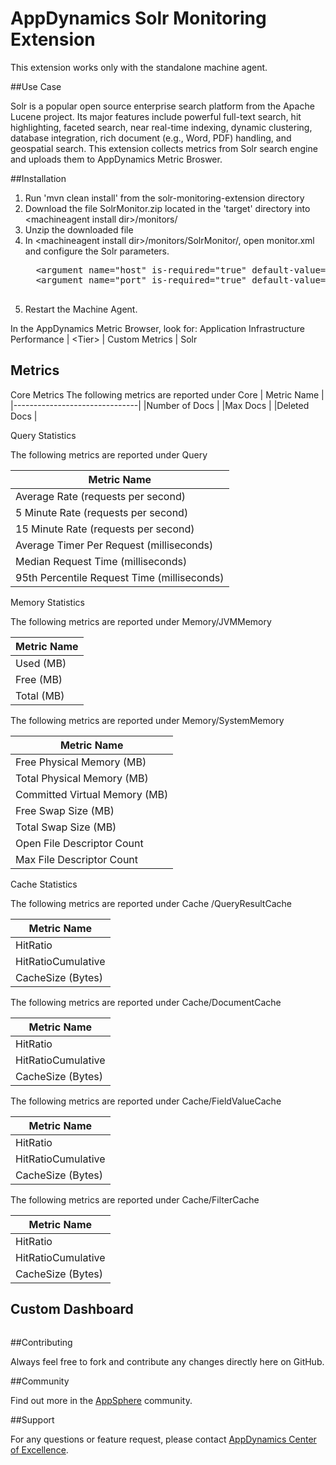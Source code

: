 # AppDynamics Solr Monitoring Extension

This extension works only with the standalone machine agent.

##Use Case

Solr is a popular open source enterprise search platform from the Apache Lucene project.
Its major features include powerful full-text search, hit highlighting, faceted search, near real-time indexing, dynamic clustering, database integration, rich document (e.g., Word, PDF) handling, and geospatial search.
This extension collects metrics from Solr search engine and uploads them to AppDynamics Metric Broswer.

##Installation

1. Run 'mvn clean install' from the solr-monitoring-extension directory
2. Download the file SolrMonitor.zip located in the 'target' directory into \<machineagent install dir\>/monitors/
3. Unzip the downloaded file
4. In \<machineagent install dir\>/monitors/SolrMonitor/, open monitor.xml and configure the Solr parameters.
     <pre>
     &lt;argument name="host" is-required="true" default-value="localhost" /&gt;
     &lt;argument name="port" is-required="true" default-value="8983" /&gt;
     </pre>
5. Restart the Machine Agent.

In the AppDynamics Metric Browser, look for: Application Infrastructure Performance  | \<Tier\> | Custom Metrics | Solr


## Metrics

Core Metrics
The following metrics are reported under Core
| Metric Name 			|
|-------------------------------|
|Number of Docs			|
|Max Docs			|
|Deleted Docs			|


Query Statistics

The following metrics are reported under Query

| Metric Name 			|
|-------------------------------|
|Average Rate (requests per second)		|
|5 Minute Rate (requests per second)		|
|15 Minute Rate (requests per second)		|
|Average Timer Per Request (milliseconds)	|
|Median Request Time (milliseconds)		|
|95th Percentile Request Time (milliseconds)	|

Memory Statistics

The following metrics are reported under Memory/JVMMemory

| Metric Name 			|
|-------------------------------|
|Used (MB)			|
|Free (MB)			|
|Total (MB)			|

The following metrics are reported under Memory/SystemMemory

| Metric Name 			|
|-------------------------------|
|Free Physical Memory (MB)	|
|Total Physical Memory (MB)	|
|Committed Virtual Memory (MB)	|
|Free Swap Size (MB)		|
|Total Swap Size (MB)		|
|Open File Descriptor Count	|
|Max File Descriptor Count	|

Cache Statistics

The following metrics are reported under Cache /QueryResultCache

| Metric Name 			|
|-------------------------------|
|HitRatio			|
|HitRatioCumulative		|
|CacheSize (Bytes)		|

The following metrics are reported under Cache/DocumentCache

| Metric Name 			|
|-------------------------------|
|HitRatio			|
|HitRatioCumulative		| 
|CacheSize (Bytes)		|

The following metrics are reported under Cache/FieldValueCache

| Metric Name 			|
|-------------------------------|
|HitRatio			| 
|HitRatioCumulative		| 
|CacheSize (Bytes)		|

The following metrics are reported under Cache/FilterCache

| Metric Name 			|
|-------------------------------|
|HitRatio			| 
|HitRatioCumulative		| 
|CacheSize (Bytes)		|

## Custom Dashboard
![]()

##Contributing

Always feel free to fork and contribute any changes directly here on GitHub.

##Community

Find out more in the [AppSphere]() community.

##Support

For any questions or feature request, please contact [AppDynamics Center of Excellence](mailto:ace-request@appdynamics.com).


